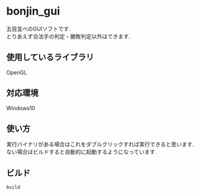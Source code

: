 # bonjin_gui
五目並べのGUIソフトです.  
とりあえず合法手の判定・勝敗判定以外はできます.  
## 使用しているライブラリ  
OpenGL
## 対応環境
Windows10
## 使い方
実行バイナリがある場合はこれをダブルクリックすれば実行できると思います.  
ない場合はビルドすると自動的に起動するようになっています.  
## ビルド
```bash
build
```
